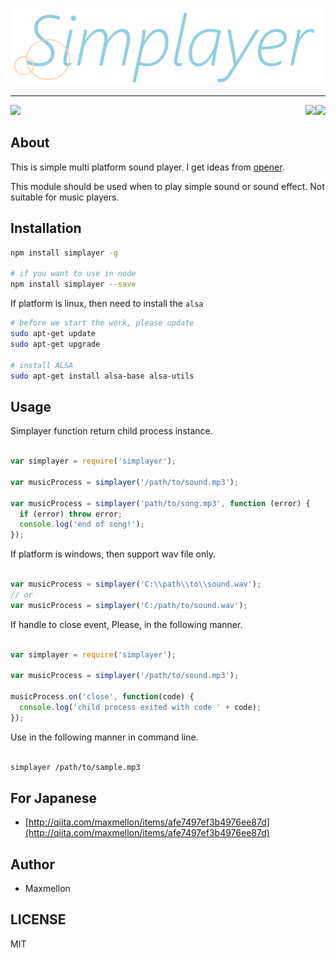 
<p align="center">
  <img src="https://raw.githubusercontent.com/MaxMEllon/demos/master/simplayer/simplayer.png">
</p>


- - -

<p>
  <a href="https://www.npmjs.com/package/simplayer">
    <img src="https://nodei.co/npm/simplayer.png"/>
  </a>
  <a href="https://www.npmjs.com/package/simplayer">
    <img src="https://img.shields.io/npm/v/simplayer.svg" style="float:right;"/>
  </a>
  <a href="https://github.com/MaxMEllon/simplayer/blob/master/LICENSE.txt">
    <img src="https://img.shields.io/npm/l/simplayer.svg" style="float:right"/>
  </a>
</p>


## About

This is simple multi platform sound player.
I get ideas from [opener](https://www.npmjs.com/package/opener).

This module should be used when to play simple sound or sound effect.
Not suitable for music players.

## Installation

```sh
npm install simplayer -g

# if you want to use in node
npm install simplayer --save
```

If platform is linux, then need to install the `alsa`

```sh
# before we start the work, please update
sudo apt-get update
sudo apt-get upgrade

# install ALSA
sudo apt-get install alsa-base alsa-utils
```

## Usage

Simplayer function return child process instance.

```js

var simplayer = require('simplayer');

var musicProcess = simplayer('/path/to/sound.mp3');

var musicProcess = simplayer('path/to/song.mp3', function (error) {
  if (error) throw error;
  console.log('end of song!');
});

```

If platform is windows, then support wav file only.

```js

var musicProcess = simplayer('C:\\path\\to\\sound.wav');
// or
var musicProcess = simplayer('C:/path/to/sound.wav');

```

If handle to close event, Please, in the following manner.

```js

var simplayer = require('simplayer');

var musicProcess = simplayer('/path/to/sound.mp3');

musicProcess.on('close', function(code) {
  console.log('child process exited with code ' + code);
});

```

Use in the following manner in command line.

```sh

simplayer /path/to/sample.mp3

```

## For Japanese

- [http://qiita.com/maxmellon/items/afe7497ef3b4976ee87d](http://qiita.com/maxmellon/items/afe7497ef3b4976ee87d)

## Author

- Maxmellon

## LICENSE

MIT
